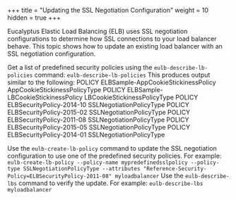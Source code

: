 +++
title = "Updating the SSL Negotiation Configuration"
weight = 10
hidden = true
+++

Eucalyptus Elastic Load Balancing (ELB) uses SSL negotiation configurations to determine how SSL connections to your load balancer behave. This topic shows how to update an existing load balancer with an SSL negotiation configuration. 

Get a list of predefined security policies using the `eulb-describe-lb-policies` command: `eulb-describe-lb-policies` This produces output similar to the following: 
    POLICY	ELBSample-AppCookieStickinessPolicy	AppCookieStickinessPolicyType
    POLICY	ELBSample-LBCookieStickinessPolicy	LBCookieStickinessPolicyType
    POLICY	ELBSecurityPolicy-2014-10	SSLNegotiationPolicyType
    POLICY	ELBSecurityPolicy-2015-02	SSLNegotiationPolicyType
    POLICY	ELBSecurityPolicy-2011-08	SSLNegotiationPolicyType
    POLICY	ELBSecurityPolicy-2015-05	SSLNegotiationPolicyType
    POLICY	ELBSecurityPolicy-2014-01	SSLNegotiationPolicyType

Use the `eulb-create-lb-policy` command to update the SSL negotiation configuration to use one of the predefined security policies. For example: `eulb-create-lb-policy --policy-name mypredefinedsslpolicy --policy-type SSLNegotiationPolicyType --attributes "Reference-Security-Policy=ELBSecurityPolicy-2011-08" myloadbalancer` Use the `eulb-describe-lbs` command to verify the update. For example: `eulb-describe-lbs myloadbalancer` 
